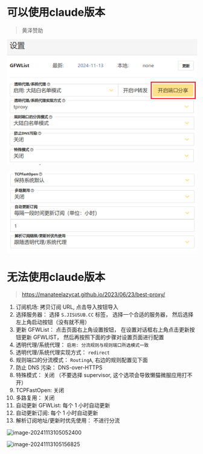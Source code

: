 # 可以使用claude版本

> 黄泽赞助

![image-20241118202527467](assets/image-20241118202527467.png)

![image-20241118202619678](assets/image-20241118202619678.png)



# 无法使用claude版本

> https://manateelazycat.github.io/2023/06/23/best-proxy/

1. 订阅机场: 拷贝订阅 URL, 点击导入按钮导入
2. 选择服务器： 选择 `S.JISUSUB.CC` 标签， 选择一个合适的服务器， 然后选择左上角启动按钮（没有就不用）
3. 更新 GFWList： 点击页面右上角设置按钮， 在设置对话框右上角点击更新按钮更新 GFWLIST， 然后再按照下面的步骤对设置页面进行配置
4. 透明代理/系统代理： `启用: 分流规则与规则端口所选模式一致`
5. 透明代理/系统代理实现方式： `redirect`
6. 规则端口的分流模式： `RoutingA`, 右边的规则配置见下面
7. 防止 DNS 污染： DNS-over-HTTPS
8. 特殊模式： 关闭 （不要选择 supervisor, 这个选项会导致懒猫微服应用打不开）
9. TCPFastOpen: 关闭
10. 多路复用： 关闭
11. 自动更新 GFWList: 每个 1 小时自动更新
12. 自动更新订阅: 每个 1 小时自动更新
13. 解析订阅地址/更新时优先使用： 不进行分流

![image-20241113105052400](/home/rani/.config/Typora/typora-user-images/image-20241113105052400.png)

![image-20241113105156825](/home/rani/.config/Typora/typora-user-images/image-20241113105156825.png)

